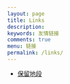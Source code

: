 ```yaml
---
layout: page
title: Links
description: 
keywords: 友情链接
comments: true
menu: 链接
permalink: /links/
---
```


* [保留地段](http://gnever.github.io)
